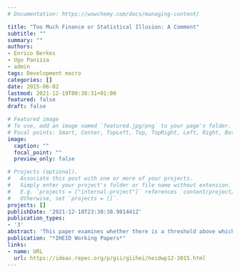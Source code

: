 ```yaml
---
# Documentation: https://wowchemy.com/docs/managing-content/

title: "Too Much Finance or Statistical Illusion: A Comment"
subtitle: ""
summary: ""
authors:
- Enrico Berkes
- Ugo Panizza
- admin
tags: Development macro
categories: []
date: 2015-06-02
lastmod: 2021-12-19T00:38:31+01:00
featured: false
draft: false

# Featured image
# To use, add an image named `featured.jpg/png` to your page's folder.
# Focal points: Smart, Center, TopLeft, Top, TopRight, Left, Right, BottomLeft, Bottom, BottomRight.
image:
  caption: ""
  focal_point: ""
  preview_only: false

# Projects (optional).
#   Associate this post with one or more of your projects.
#   Simply enter your project's folder or file name without extension.
#   E.g. `projects = ["internal-project"]` references `content/project/deep-learning/index.md`.
#   Otherwise, set `projects = []`.
projects: []
publishDate: '2021-12-18T23:38:38.981441Z'
publication_types:
- '3'
abstract: 'This paper examines whether there is a threshold above which financial depth no longer has a positive effect on economic growth. We use different empirical approaches to show that financial depth starts having a negative effect on output growth when credit to the private sector reaches 100% of GDP. Our results are consistent with the "vanishing effect" of financial depth and that they are not driven by endogeneity, output volatility, banking crises, low institutional quality, or by differences in bank regulation and supervision.'
publication: "*IHEID Working Papers*"
links:
- name: URL
  url: https://ideas.repec.org/p/gii/giihei/heidwp12-2015.html
---
```

